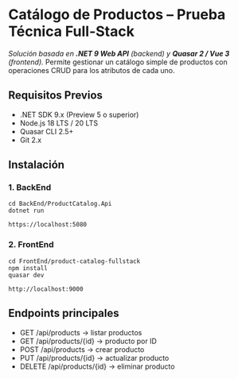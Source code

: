 
# Catálogo de Productos – Prueba Técnica Full-Stack

_Solución basada en **.NET 9 Web API** (backend) y **Quasar 2 / Vue 3** (frontend)._
Permite gestionar un catálogo simple de productos con operaciones CRUD para los atributos de cada uno.

## Requisitos Previos
- .NET SDK 9.x (Preview 5 o superior)
- Node.js 18 LTS / 20 LTS
- Quasar CLI 2.5+
- Git 2.x

## Instalación

### 1. BackEnd

    cd BackEnd/ProductCatalog.Api
    dotnet run
    
    https://localhost:5080


### 2. FrontEnd

    cd FrontEnd/product-catalog-fullstack
    npm install
    quasar dev                 

	http://localhost:9000


## Endpoints principales

- GET    /api/products           → listar productos
- GET    /api/products/{id}      → producto por ID
- POST   /api/products           → crear producto
- PUT    /api/products/{id}      → actualizar producto
- DELETE /api/products/{id}      → eliminar producto

